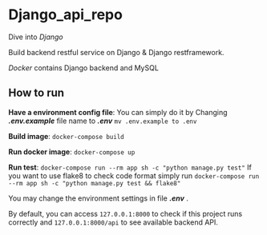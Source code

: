 # Django_api_repo
Dive into _Django_


Build backend restful service on Django & Django restframework.

*Docker* contains Django backend and MySQL

## How to run
**Have a environment config file**: You can simply do it by Changing ***.env.example*** file name to ***.env*** ```mv .env.example to .env```

**Build image**: ```docker-compose build```

**Run docker image**: ```docker-compose up```

**Run test**: ```docker-compose run --rm app sh -c "python manage.py test"```
If you want to use flake8 to check code format simply run ```docker-compose run --rm app sh -c "python manage.py test && flake8"```

You may change the environment settings in file ***.env*** .

By default, you can access ```127.0.0.1:8000``` to check if this project runs correctly and ```127.0.0.1:8000/api``` to see available backend API.
